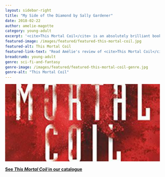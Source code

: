 ```yaml
---
layout: sidebar-right
title: "My Side of the Diamond by Sally Gardener"
date: 2018-02-22
author: amelie-magotte
category: young-adult
excerpt: '<cite>This Mortal Coil</cite> is an absolutely brilliant book.'
featured-image: /images/featured/featured-this-mortal-coil.jpg
featured-alt: This Mortal Coil
featured-link-text: "Read Amélie's review of <cite>This Mortal Coil</cite>, by Emily Suvada."
breadcrumb: young-adult
genre: sci-fi-and-fantasy
genre-image: /images/featured/featured-this-mortal-coil-genre.jpg
genre-alt: "This Mortal Coil"
---
```


![This Mortal Coil](/images/featured/featured-this-mortal-coil.jpg)

**[See <cite>This Mortal Coil</cite> in our catalogue](https://suffolk.spydus.co.uk/cgi-bin/spydus.exe/ENQ/OPAC/BIBENQ?BRN=2264676)**
